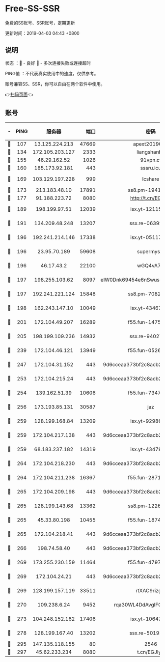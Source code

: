 # Free-SS-SSR

免费的SS账号、SSR账号，定期更新

更新时间：2019-04-03 04:43 +0800

## 说明

状态     ：🙂 - 良好 🙁 - 多次连接失败或连接超时

PING值   ：不代表真实使用中的速度，仅供参考。

账号兼容SS、SSR，你可以自由在两个软件中使用。

👉[扫码页面](https://liesauer.github.io/Free-SS-SSR/)👈

## 账号

|-|PING|服务器|端口|密码|加密方式|区域|
|:----:|:----:|:-----:|-----:|:----:|:----:|:----:|
|🙂|107|13.125.224.213|47669|apext2019001|chacha20|KR|
|🙂|134|172.105.203.127|2333|liangshanbo|chacha20|JP|
|🙂|155|46.29.162.52|1026|91vpn.cf|rc4-md5|RU|
|🙂|160|185.173.92.181|443|sssru.icu|rc4-md5|RU|
|🙂|169|103.129.197.228|999|lcshare|aes-256-cfb|US|
|🙂|173|213.183.48.10|17891|ss8.pm-19418557|rc4-md5|RU|
|🙂|177|91.188.223.72|8080|http://t.cn/EGJIyrl|rc4-md5|RU|
|🙂|189|198.199.97.51|12039|isx.yt-12115421|aes-256-cfb|US|
|🙂|191|134.209.48.248|13207|ssx.re-06399370|aes-256-cfb|US|
|🙂|196|192.241.214.146|17338|isx.yt-05117386|aes-256-cfb|US|
|🙂|196|23.95.70.189|59608|supermyssr|chacha20-ietf|US|
|🙂|196|46.17.43.2|22100|wGQ4vA7D|aes-256-gcm|RU|
|🙂|197|198.255.103.62|8097|eIW0Dnk69454e6nSwuspv9DmS201tQ0D|aes-256-cfb|US|
|🙂|197|192.241.221.124|15848|ss8.pm-70821304|aes-256-cfb|US|
|🙂|198|162.243.147.10|10049|isx.yt-43467068|aes-256-cfb|US|
|🙂|201|172.104.49.207|16289|f55.fun-14753338|aes-256-cfb|SG|
|🙂|205|198.199.109.236|14932|ssx.re-94027376|aes-256-cfb|US|
|🙂|239|172.104.46.121|13949|f55.fun-05262034|aes-256-cfb|SG|
|🙂|247|172.104.31.152|443|9d6cceaa373bf2c8acb22e60b6a58be6|aes-256-cfb|US|
|🙂|253|172.104.215.24|443|9d6cceaa373bf2c8acb22e60b6a58be6|aes-256-cfb|US|
|🙂|254|139.162.51.39|10606|f55.fun-73475767|aes-256-cfb|SG|
|🙂|256|173.193.85.131|30587|jaz|aes-256-cfb|US|
|🙂|259|128.199.168.84|13209|isx.yt-92986955|aes-256-cfb|SG|
|🙂|259|172.104.217.138|443|9d6cceaa373bf2c8acb22e60b6a58be6|aes-256-cfb|US|
|🙂|259|68.183.237.182|14319|isx.yt-43479630|aes-256-cfb|SG|
|🙂|264|172.104.218.230|443|9d6cceaa373bf2c8acb22e60b6a58be6|aes-256-cfb|US|
|🙂|264|172.104.211.238|16367|f55.fun-28710915|aes-256-cfb|US|
|🙂|265|172.104.209.198|443|9d6cceaa373bf2c8acb22e60b6a58be6|aes-256-cfb|US|
|🙂|265|128.199.143.68|13362|ss8.pm-12261880|aes-256-cfb|SG|
|🙂|265|45.33.80.198|10455|f55.fun-18747830|aes-256-cfb|US|
|🙂|265|172.104.218.41|443|9d6cceaa373bf2c8acb22e60b6a58be6|aes-256-cfb|US|
|🙂|266|198.74.58.40|443|9d6cceaa373bf2c8acb22e60b6a58be6|aes-256-cfb|US|
|🙂|269|173.255.230.159|11464|f55.fun-47976795|aes-256-cfb|US|
|🙂|269|172.104.24.21|443|9d6cceaa373bf2c8acb22e60b6a58be6|aes-256-cfb|US|
|🙂|269|128.199.157.119|33511|rtXAC9rizgRj|aes-256-cfb|SG|
|🙂|270|109.238.6.24|9452|rqa30WL4DdAvgIFG6Fs3znzTa|aes-256-cfb|FR|
|🙂|273|104.248.152.162|17406|isx.yt-10647855|aes-256-cfb|SG|
|🙂|278|128.199.167.40|13202|ssx.re-50195661|aes-256-cfb|SG|
|🙂|295|147.135.118.155|80|2546|chacha20|US|
|🙂|297|45.62.233.234|8080|t.cn/EGJIyrl|rc4-md5|CA|
